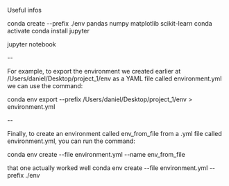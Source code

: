 Useful infos

conda create --prefix ./env pandas numpy matplotlib scikit-learn
conda activate <path>
conda install jupyter

jupyter notebook

--

For example, to export the environment we created earlier at /Users/daniel/Desktop/project_1/env as a YAML file called environment.yml we can use the command:

conda env export --prefix /Users/daniel/Desktop/project_1/env > environment.yml

--

Finally, to create an environment called env_from_file from a .yml file called environment.yml, you can run the command:

conda env create --file environment.yml --name env_from_file

that one actually worked well
conda env create --file environment.yml --prefix ./env